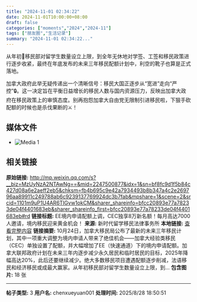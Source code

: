 ```yaml
---
title: "2024-11-01 02:34:22"
date: 2024-11-01T10:00:00+08:00
draft: false
categories: ["moments","2024","2024-11"]
tags: ["朋友圈","生活记录"]
summary: "2024-11-01 02:34:22..."
---
```


从年初📅移民部对留学生数量设立上限，到全年无休地对学签、工签和移民政策进行逐步收紧，最终在年底发布的未来三年移民配额计划中，利空的靴子也算是正式落地。

加拿大政府此举无疑传递出一个清晰信号：移民大国正逐步从“宽进”走向“严控”🔒。这一决定旨在平衡日益增长的移民人数与国内资源压力，反映出加拿大政府在移民政策上的审慎态度。别再抱怨加拿大自由党无限制引进移民啦，下狠手砍配额的时候也是杀伐果断的⚔！

## 媒体文件

- ![Media 1](/Moments/photos/2024-11-01/202411010234220.jpg)

## 相关链接

**原始链接:** http://mp.weixin.qq.com/s?__biz=MzUyNzA2NTAwNg==&mid=2247500877&idx=1&sn=bf8fc9d1f5b84c427d08a6e2aeff2eb5&chksm=fb4b695c9e42a7934493b8b347a4c2e269796aa89911c249788ab6c9239137769924dc3b7fab&mpshare=1&scene=2&srcid=1101m9uP1U4AR6TIGvw1okCM&sharer_shareinfo=bfcc20893e77a78233de04f4401683eb&sharer_shareinfo_first=bfcc20893e77a78233de04f4401683eb#rd
**链接标题:** EE境内申请配额上调，CEC独享8万新名额！每月高达7000人邀请，境内移民迎来黄金机会！
**来源:** 新时代留学移民法律事务所
**本地链接:** [查看完整内容](/link_content/2024/11/2024-11-01/link_content/)
**链接摘要:** 10月24日，加拿大移民局公布了最新的未来三年移民计划，其中一项重大调整为境内申请人带来了绝佳机会——加拿大经验类移民（CEC）单独设置了配额，并大幅增加了EE（快速通道）下的境内申请配额。加拿大联邦政府计划在未来三年内逐步减少永久居民和临时居民的目标，2025年降幅高达20%，此后还要继续减少。绝大多数移民项目遭遇配额逐步削减，法语移民和经济移民或成最大赢家。从年初移民部对留学生数量设立上限，到...
**包含图片:** 18 张

---

**帖子类型:** 3
**用户名:** chenxueyuan001
**处理时间:** 2025/8/28 18:50:51